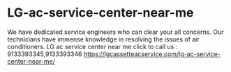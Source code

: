 # LG-ac-service-center-near-me
We have dedicated service engineers who can clear your all concerns. Our technicians have immense knowledge in resolving the issues of air conditioners. LG ac service center near me click to call us : 9133393345,9133393346 https://lgcassetteacservice.com/lg-ac-service-center-near-me/
